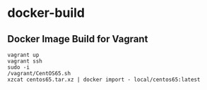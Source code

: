 docker-build
=============

## Docker Image Build for Vagrant

```
vagrant up
vagrant ssh
sudo -i
/vagrant/CentOS65.sh
xzcat centos65.tar.xz | docker import - local/centos65:latest
```
